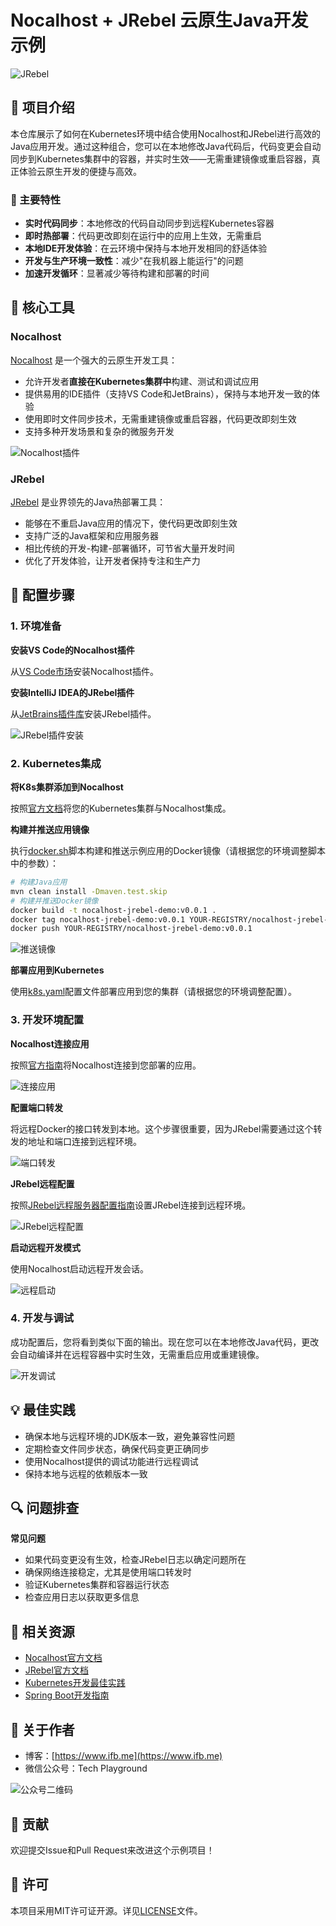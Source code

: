 # Nocalhost + JRebel 云原生Java开发示例

![JRebel](images/jrebel.png)

## 📌 项目介绍

本仓库展示了如何在Kubernetes环境中结合使用Nocalhost和JRebel进行高效的Java应用开发。通过这种组合，您可以在本地修改Java代码后，代码变更会自动同步到Kubernetes集群中的容器，并实时生效——无需重建镜像或重启容器，真正体验云原生开发的便捷与高效。

### 🌟 主要特性

- **实时代码同步**：本地修改的代码自动同步到远程Kubernetes容器
- **即时热部署**：代码更改即刻在运行中的应用上生效，无需重启
- **本地IDE开发体验**：在云环境中保持与本地开发相同的舒适体验
- **开发与生产环境一致性**：减少"在我机器上能运行"的问题
- **加速开发循环**：显著减少等待构建和部署的时间

## 🔧 核心工具

### Nocalhost

[Nocalhost](https://nocalhost.dev/zh-CN/docs/introduction) 是一个强大的云原生开发工具：

- 允许开发者**直接在Kubernetes集群中**构建、测试和调试应用
- 提供易用的IDE插件（支持VS Code和JetBrains），保持与本地开发一致的体验
- 使用即时文件同步技术，无需重建镜像或重启容器，代码更改即刻生效
- 支持多种开发场景和复杂的微服务开发

![Nocalhost插件](images/nocalhost插件.png)

### JRebel

[JRebel](https://jrebel.com/) 是业界领先的Java热部署工具：

- 能够在不重启Java应用的情况下，使代码更改即刻生效
- 支持广泛的Java框架和应用服务器
- 相比传统的开发-构建-部署循环，可节省大量开发时间
- 优化了开发体验，让开发者保持专注和生产力

## 🚀 配置步骤

### 1. 环境准备

**安装VS Code的Nocalhost插件**

从[VS Code市场](https://marketplace.visualstudio.com/items?itemName=nocalhost.nocalhost)安装Nocalhost插件。

**安装IntelliJ IDEA的JRebel插件**

从[JetBrains插件库](https://plugins.jetbrains.com/plugin/4441-jrebel-and-xrebel)安装JRebel插件。

![JRebel插件安装](images/2022-10-28-22-28-46.png)

### 2. Kubernetes集成

**将K8s集群添加到Nocalhost**

按照[官方文档](https://nocalhost.dev/zh-CN/docs/guides/manage-cluster)将您的Kubernetes集群与Nocalhost集成。

**构建并推送应用镜像**

执行[docker.sh](docker.sh)脚本构建和推送示例应用的Docker镜像（请根据您的环境调整脚本中的参数）：

```bash
# 构建Java应用
mvn clean install -Dmaven.test.skip
# 构建并推送Docker镜像
docker build -t nocalhost-jrebel-demo:v0.0.1 .
docker tag nocalhost-jrebel-demo:v0.0.1 YOUR-REGISTRY/nocalhost-jrebel-demo:v0.0.1
docker push YOUR-REGISTRY/nocalhost-jrebel-demo:v0.0.1
```

![推送镜像](push-image.png)

**部署应用到Kubernetes**

使用[k8s.yaml](k8s.yaml)配置文件部署应用到您的集群（请根据您的环境调整配置）。

### 3. 开发环境配置

**Nocalhost连接应用**

按照[官方指南](https://nocalhost.dev/zh-CN/docs/guides/deploy/deploy-app)将Nocalhost连接到您部署的应用。

![连接应用](images/2022-10-28-22-33-17.png)

**配置端口转发**

将远程Docker的接口转发到本地。这个步骤很重要，因为JRebel需要通过这个转发的地址和端口连接到远程环境。

![端口转发](images/2022-10-28-22-33-41.png)

**JRebel远程配置**

按照[JRebel远程服务器配置指南](https://manuals.jrebel.com/jrebel/remoteserver/intellij.html#intellijremoteserver)设置JRebel连接到远程环境。

![JRebel远程配置](images/2022-10-28-22-31-52.png)

**启动远程开发模式**

使用Nocalhost启动远程开发会话。

![远程启动](images/2022-10-28-22-32-25.png)

### 4. 开发与调试

成功配置后，您将看到类似下面的输出。现在您可以在本地修改Java代码，更改会自动编译并在远程容器中实时生效，无需重启应用或重建镜像。

![开发调试](images/2022-10-28-22-35-12.png)

## 💡 最佳实践

- 确保本地与远程环境的JDK版本一致，避免兼容性问题
- 定期检查文件同步状态，确保代码变更正确同步
- 使用Nocalhost提供的调试功能进行远程调试
- 保持本地与远程的依赖版本一致

## 🔍 问题排查

**常见问题**

- 如果代码变更没有生效，检查JRebel日志以确定问题所在
- 确保网络连接稳定，尤其是使用端口转发时
- 验证Kubernetes集群和容器运行状态
- 检查应用日志以获取更多信息

## 📘 相关资源

- [Nocalhost官方文档](https://nocalhost.dev/zh-CN/docs/introduction)
- [JRebel官方文档](https://manuals.jrebel.com/jrebel/)
- [Kubernetes开发最佳实践](https://kubernetes.io/docs/concepts/overview/working-with-objects/kubernetes-objects/)
- [Spring Boot开发指南](https://spring.io/guides/gs/spring-boot/)

## 🔗 关于作者

- 博客：[https://www.ifb.me](https://www.ifb.me)
- 微信公众号：Tech Playground

![公众号二维码](https://www.ifb.me/_next/image?url=%2Fstatic%2Fimages%2Fqrcode.png&w=640&q=75)

## 🤝 贡献

欢迎提交Issue和Pull Request来改进这个示例项目！

## 📄 许可

本项目采用MIT许可证开源。详见[LICENSE](LICENSE)文件。
